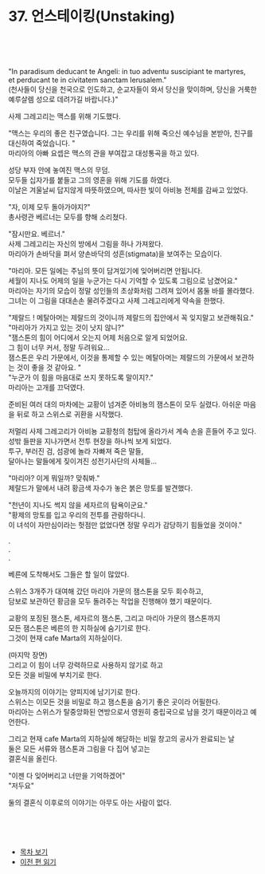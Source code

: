 # 37. 언스테이킹(Unstaking) <br>
<br><br><br>

"In paradisum deducant te Angeli: in tuo adventu suscipiant te martyres, <br>
et perducant te in civitatem sanctam Ierusalem." <br>
(천사들이 당신을 천국으로 인도하고, 순교자들이 와서 당신을 맞이하며, 당신을 거룩한 예루살렘 성으로 데려가길 바랍니다.)" <br>

사제 그레고리는 맥스를 위해 기도했다. <br>

"맥스는 우리의 좋은 친구였습니다. 그는 우리를 위해 죽으신 예수님을 본받아, 친구를 대신하여 죽었습니다. " <br>
마리아의 아빠 요셉은 맥스의 관을 부여잡고 대성통곡을 하고 있다. <br>

성당 부자 안에 놓여진 맥스의 무덤. <br>
모두들 십자가를 붙들고 그의 영혼을 위해 기도를 하였다. <br>
이날은 겨울날씨 답지않게 따뜻하였으며, 따사한 빛이 아비뇽 전체를 감싸고 있었다. <br>

"자, 이제 모두 돌아가야지?" <br>
총사령관 베르너는 모두를 향해 소리쳤다. <br>

"잠시만요. 베르너." <br>
사제 그레고리는 자신의 방에서 그림을 하나 가져왔다. <br>
마리아가 손바닥을 펴서 양손바닥의 성흔(stigmata)을 보여주는 모습이다. <br>

"마리아. 모든 일에는 주님의 뜻이 담겨있기에 잊어버리면 안됩니다. <br>
세월이 지나도 어제의 일을 누군가는 다시 기억할 수 있도록 그림으로 남겼어요." <br>
마리아는 자기의 모습이 정말 성인들의 초상화처럼 그려져 있어서 몸둘 바를 몰라했다. <br>
그녀는 이 그림을 대대손손 물려주겠다고 사제 그레고리에게 약속을 한했다. <br>

"제랄드 ! 메탈아머는 제랄드의 것이니까 제랄드의 집안에서 꼭 잊지말고 보관해줘요." <br>
"마리아가 가지고 있는 것이 낫지 않니?" <br>
"잼스톤의 힘이 어디에서 오는지 어제 처음으로 알게 되었어요. <br>
그 힘이 너무 커서, 정말 두려워요... <br>
잼스톤은 우리 가문에서, 이것을 통제할 수 있는 메탈아머는 제랄드의 가문에서 보관하는 것이 좋을 것 같아요. " <br>
"누군가 이 힘을 마음대로 쓰지 못하도록 말이지?." <br>
마리아는 고개를 끄덕였다. <br>

준비된 여러 대의 마차에는 교황이 넘겨준 아비뇽의 잼스톤이 모두 실렸다.
아쉬운 마음을 뒤로 하고 스위스로 귀환을 시작했다.<br>

저멀리 사제 그레고리가 아비뇽 교황청의 첨탑에 올라가서 계속 손을 흔들어 주고 있다.<br>
성밖 들판을 지나가면서 전투 현장을 하나씩 보게 되었다. <br>
투구, 부러진 검, 섬광에 놀라 자빠져 죽은 말들, <br>
달아나는 말들에게 짖이겨진 성전기사단의 사체들... <br>

"마리아? 이게 뭐일까? 맞춰봐." <br>
제랄드가 말에서 내려 황금색 자수가 놓은 붉은 망토를 발견했다. <br>

"천년이 지나도 썩지 않을 세자르의 탐욕이군요." <br>
"황제의 망토를 입고 우리의 전투를 관람하다니. <br>
이 녀석이 자만심이라는 헛점만 없었다면 정말 우리가 감당하기 힘들었을 것이야." <br>

. <br>
. <br>
. <br>

베른에 도착해서도 그들은 할 일이 많았다. <br>

스위스 3개주가 대여해 갔던 마리아 가문의 잼스톤을 모두 회수하고, <br>
담보로 보관하던 황금을 모두 돌려주는 작업을 진행해야 했기 때문이다. <br>

교황의 포징된 잼스톤, 세자르의 잼스톤, 그리고 마리아 가문의 잼스톤까지 <br>
모든 잼스톤은 베른의 한 지하실에 숨기기로 한다. <br>
그것이 현재 cafe Marta의 지하실이다. <br>

(마지막 장면) <br>
그리고 이 힘이 너무 강력하므로 사용하지 않기로 하고 <br>
모든 것을 비밀에 부치기로 한다. <br>

오늘까지의 이야기는 양피지에 남기기로 한다. <br>
스위스는 이모든 것을 비밀로 하고 잼스톤을 숨기기 좋은 곳이라 어필한다. <br>
마리아는 스위스가 탈중앙화된 연방으로서 영원히 중립국으로 남을 것기 때문이라고 예언한다. <br>

그리고 현재 cafe Marta의 지하실에 해당하는 비밀 창고의 공사가 완료되는 날 <br>
둘은 모든 서류와 잼스톤과 그림을 다 집어 넣고는 <br>
결혼식을 올린다. <br>

"이젠 다 잊어버리고 너만을 기억하겠어" <br>
"저두요" <br>

둘의 결혼식 이후로의 이야기는 아무도 아는 사람이 없다. <br>

<br><br><br>

* [목차 보기](content_kr.md) <br>
* [이전 편 읽기](/01_gemston/KR/KR_36.md) <br>